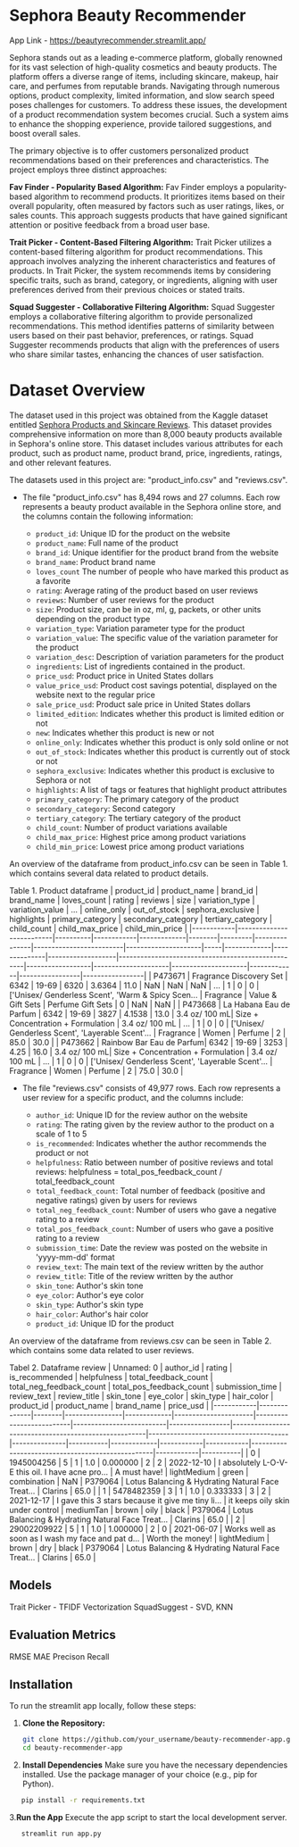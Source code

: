 # Sephora Beauty Recommender 

App Link - https://beautyrecommender.streamlit.app/

Sephora stands out as a leading e-commerce platform, globally renowned for its vast selection of high-quality cosmetics and beauty products. The platform offers a diverse range of items, including skincare, makeup, hair care, and perfumes from reputable brands. Navigating through numerous options, product complexity, limited information, and slow search speed poses challenges for customers. To address these issues, the development of a product recommendation system becomes crucial. Such a system aims to enhance the shopping experience, provide tailored suggestions, and boost overall sales.

The primary objective is to offer customers personalized product recommendations based on their preferences and characteristics.
The project employs three distinct approaches: 

**Fav Finder - Popularity Based Algorithm:**
Fav Finder employs a popularity-based algorithm to recommend products. It prioritizes items based on their overall popularity, often measured by factors such as user ratings, likes, or sales counts. This approach suggests products that have gained significant attention or positive feedback from a broad user base.

**Trait Picker - Content-Based Filtering Algorithm:**
Trait Picker utilizes a content-based filtering algorithm for product recommendations. This approach involves analyzing the inherent characteristics and features of products. In Trait Picker, the system recommends items by considering specific traits, such as brand, category, or ingredients, aligning with user preferences derived from their previous choices or stated traits.

**Squad Suggester - Collaborative Filtering Algorithm:**
Squad Suggester employs a collaborative filtering algorithm to provide personalized recommendations. This method identifies patterns of similarity between users based on their past behavior, preferences, or ratings. Squad Suggester recommends products that align with the preferences of users who share similar tastes, enhancing the chances of user satisfaction.


# Dataset Overview
The dataset used in this project was obtained from the Kaggle dataset entitled [Sephora Products and Skincare Reviews](https://www.kaggle.com/datasets/nadyinky/sephora-products-and-skincare-reviews). This dataset provides comprehensive information on more than 8,000 beauty products available in Sephora's online store. This dataset includes various attributes for each product, such as product name, product brand, price, ingredients, ratings, and other relevant features.

The datasets used in this project are: "product_info.csv" and "reviews.csv".

* The file "product_info.csv" has 8,494 rows and 27 columns. Each row represents a beauty product available in the Sephora online store, and the columns contain the following information:

  * `product_id`: Unique ID for the product on the website
  * `product_name`: Full name of the product
  * `brand_id`: Unique identifier for the product brand from the website
  * `brand_name`: Product brand name
  * `loves_count` The number of people who have marked this product as a favorite
  * `rating`: Average rating of the product based on user reviews
  * `reviews`: Number of user reviews for the product
  * `size`: Product size, can be in oz, ml, g, packets, or other units depending on the product type
  * `variation_type`: Variation parameter type for the product
  * `variation_value`: The specific value of the variation parameter for the product
  * `variation_desc`: Description of variation parameters for the product
  * `ingredients`: List of ingredients contained in the product.
  * `price_usd`: Product price in United States dollars
  * `value_price_usd`: Product cost savings potential, displayed on the website next to the regular price
  * `sale_price_usd`: Product sale price in United States dollars
  * `limited_edition`: Indicates whether this product is limited edition or not
  * `new`: Indicates whether this product is new or not
  * `online_only`: Indicates whether this product is only sold online or not
  * `out_of_stock`: Indicates whether this product is currently out of stock or not
  * `sephora_exclusive`: Indicates whether this product is exclusive to Sephora or not
  * `highlights`: A list of tags or features that highlight product attributes
  * `primary_category`: The primary category of the product
  * `secondary_category`: Second category
  * `tertiary_category`: The tertiary category of the product
  * `child_count`: Number of product variations available
  * `child_max_price`: Highest price among product variations
  * `child_min_price`: Lowest price among product variations
 
An overview of the dataframe from product_info.csv can be seen in Table 1. which contains several data related to product details.

Table 1. Product dataframe
| product_id |       product_name       | brand_id | brand_name | loves_count | rating | reviews |     size      |     variation_type      |   variation_value   | ... | online_only | out_of_stock | sephora_exclusive |                     highlights                    | primary_category | secondary_category |  tertiary_category  | child_count | child_max_price | child_min_price |
|------------|--------------------------|----------|------------|-------------|--------|---------|---------------|-------------------------|---------------------|-----|-------------|--------------|-------------------|---------------------------------------------------|------------------|---------------------|---------------------|-------------|-----------------|-----------------|
|  P473671   | Fragrance Discovery Set  |   6342   |   19-69    |     6320    | 3.6364 |   11.0  |     NaN       |          NaN            |        NaN          | ... |      1      |      0       |        0          | ['Unisex/ Genderless Scent', 'Warm & Spicy Scen... |     Fragrance     |  Value & Gift Sets |  Perfume Gift Sets |      0      |       NaN       |       NaN       |
|  P473668   |  La Habana Eau de Parfum |   6342   |   19-69    |     3827    | 4.1538 |   13.0  | 3.4 oz/ 100 mL| Size + Concentration + Formulation | 3.4 oz/ 100 mL | ... |      1      |      0       |        0          | ['Unisex/ Genderless Scent', 'Layerable Scent'... |     Fragrance     |       Women       |      Perfume       |      2      |      85.0       |      30.0       |
|  P473662   | Rainbow Bar Eau de Parfum|   6342   |   19-69    |     3253    |  4.25  |   16.0  | 3.4 oz/ 100 mL| Size + Concentration + Formulation | 3.4 oz/ 100 mL | ... |      1      |      0       |        0          | ['Unisex/ Genderless Scent', 'Layerable Scent'... |     Fragrance     |       Women       |      Perfume       |      2      |      75.0       |      30.0       |


* The file "reviews.csv" consists of 49,977 rows. Each row represents a user review for a specific product, and the columns include:

  * `author_id`: Unique ID for the review author on the website
  * `rating`: The rating given by the review author to the product on a scale of 1 to 5
  * `is_recommended`: Indicates whether the author recommends the product or not
  * `helpfulness`: Ratio between number of positive reviews and total reviews: helpfulness = total_pos_feedback_count / total_feedback_count
  * `total_feedback_count`: Total number of feedback (positive and negative ratings) given by users for reviews
  * `total_neg_feedback_count`: Number of users who gave a negative rating to a review
  * `total_pos_feedback_count`: Number of users who gave a positive rating to a review
  * `submission_time`: Date the review was posted on the website in 'yyyy-mm-dd' format
  * `review_text`: The main text of the review written by the author
  * `review_title`: Title of the review written by the author
  * `skin_tone`: Author's skin tone
  * `eye_color`: Author's eye color
  * `skin_type`: Author's skin type
  * `hair_color`: Author's hair color
  * `product_id`: Unique ID for the product

An overview of the dataframe from reviews.csv can be seen in Table 2. which contains some data related to user reviews.

Tabel 2. Dataframe review
| Unnamed: 0 | author_id    | rating | is_recommended | helpfulness | total_feedback_count | total_neg_feedback_count | total_pos_feedback_count | submission_time | review_text                                          | review_title                          | skin_tone     | eye_color | skin_type   | hair_color | product_id | product_name                                     | brand_name | price_usd |
|------------|--------------|--------|----------------|-------------|----------------------|--------------------------|--------------------------|-----------------|------------------------------------------------------|---------------------------------------|---------------|-----------|-------------|------------|------------|--------------------------------------------------|------------|-----------|
| 0          | 1945004256   | 5      | 1              | 1.0         | 0.000000             | 2                        | 2                        | 2022-12-10      | I absolutely L-O-V-E this oil. I have acne pro...    | A must have!                          | lightMedium   | green     | combination | NaN        | P379064    | Lotus Balancing & Hydrating Natural Face Treat... | Clarins    | 65.0      |
| 1          | 5478482359   | 3      | 1              | 1.0         | 0.333333             | 3                        | 2                        | 2021-12-17      | I gave this 3 stars because it give me tiny li...    | it keeps oily skin under control      | mediumTan    | brown     | oily        | black      | P379064    | Lotus Balancing & Hydrating Natural Face Treat... | Clarins    | 65.0      |
| 2          | 29002209922  | 5      | 1              | 1.0         | 1.000000             | 2                        | 0                        | 2021-06-07      | Works well as soon as I wash my face and pat d...    | Worth the money!                      | lightMedium   | brown     | dry         | black      | P379064    | Lotus Balancing & Hydrating Natural Face Treat... | Clarins    | 65.0      |

## Models 
Trait Picker - TFIDF Vectorization 
SquadSuggest - SVD, KNN

## Evaluation Metrics 
RMSE
MAE
Precison
Recall 

## Installation

To run the streamlit app locally, follow these steps:

1. **Clone the Repository:**
   ```bash
   git clone https://github.com/your_username/beauty-recommender-app.git
   cd beauty-recommender-app
   ```

2. **Install Dependencies**
Make sure you have the necessary dependencies installed. Use the package manager of your choice (e.g., pip for Python).
 ```bash
    pip install -r requirements.txt
```

3.**Run the App**
Execute the app script to start the local development server.
 ```bash
    streamlit run app.py
```



